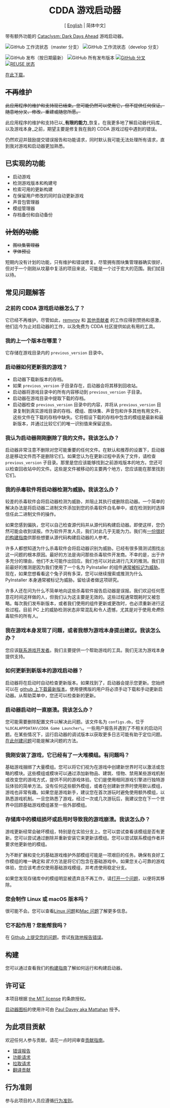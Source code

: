 <!--
SPDX-FileCopyrightText: 2015-2021 Rémy Roy

SPDX-License-Identifier: MIT
-->



<div align="center">

# CDDA 游戏启动器
[ [English](README.md) | 简体中文]

</div>

带有额外功能的 [Cataclysm: Dark Days Ahead](https://cataclysmdda.org/) 游戏启动器。

![GitHub 工作流状态（master 分支）](https://img.shields.io/github/actions/workflow/status/DazedNConfused-/CDDA-Game-Launcher/build.yml?branch=master)
![GitHub 工作流状态（develop 分支）](https://img.shields.io/github/actions/workflow/status/DazedNConfused-/CDDA-Game-Launcher/build.yml?branch=develop)

![GitHub 发布（按日期最新）](https://img.shields.io/github/v/release/DazedNConfused-/CDDA-Game-Launcher)
![GitHub 所有发布版本](https://img.shields.io/github/downloads/DazedNConfused-/CDDA-Game-Launcher/total)
[![GitHub 分叉](https://img.shields.io/github/forks/DazedNConfused-/CDDA-Game-Launcher)](https://github.com/DazedNConfused-/CDDA-Game-Launcher/network)
[![REUSE 状态](https://api.reuse.software/badge/github.com/DazedNConfused-/CDDA-Game-Launcher)](https://api.reuse.software/info/github.com/DazedNConfused-/CDDA-Game-Launcher)

[在此下载](https://github.com/DazedNConfused-/CDDA-Game-Launcher/releases)。

## ~~不再~~维护

~~此应用程序的维护和支持现已结束。您可能仍然可以使用它，但不提供任何保证。随意地分叉、修改、重建或随您所愿。~~

此应用程序的维护和支持已以_**有限的能力**_恢复。在我更多地了解启动器代码库_以及游戏本身_之前，期望主要是修复我在我的 CDDA 游戏过程中遇到的错误。

仍然欢迎并鼓励提交错误报告和功能请求，同时默认我可能无法处理所有请求，直到我对游戏和启动器更加熟悉。

## 已实现的功能

* 启动游戏
* 检测游戏版本和构建号
* 检索可用的更新构建
* 在保留用户修改的同时自动更新游戏
* 声音包管理器
* 模组管理器
* 存档备份和自动备份

## ~~计划的功能~~

* ~~图块集管理器~~
* ~~字体预设~~

短期内没有计划的功能，只有维护和错误修复。尽管拥有图块集管理器确实很好，但对于一个刚刚从坟墓中复活的项目来说，可能是一个过于宏大的范围。我们拭目以待。

## 常见问题解答

### 之前的 CDDA 游戏启动器怎么了？

它已经不再维护。尽管如此，[remyroy](https://github.com/remyroy) 和 [其他贡献者](https://github.com/remyroy/CDDA-Game-Launcher/graphs/contributors) 的工作应得到赞扬和感激，他们迄今为止对启动器的工作，以及免费为 CDDA 社区提供如此有用的工具。

### 我的上一个版本在哪里？

它存储在游戏目录内的 `previous_version` 目录中。

### 启动器如何更新我的游戏？

* 启动器下载新版本的存档。
* 如果 `previous_version` 子目录存在，启动器会将其移到回收站。
* 启动器将游戏目录中的所有内容移动到 `previous_version` 子目录。
* 启动器在游戏目录中提取下载的存档。
* 启动器检查 `previous_version` 目录中的内容，并将从 `previous_version` 目录复制到真实游戏目录的存档、模组、图块集、声音包和许多其他有用文件，这些文件在下载的存档中缺失。它将假设下载的存档中包含的模组是最新和最新版本，并通过比较它们的唯一识别值来保留这些。

### 我认为启动器刚刚删除了我的文件。我该怎么办？

启动器非常注意不删除对您可能重要的任何文件。在默认和推荐的设置下，启动器总是移动文件而不是删除它们。如果您认为在更新过程中丢失了文件，请检查 `previous_version` 子目录。那里是您应该能够找到之前游戏版本的地方。您还可以检查回收站中的文件。这些是文件被移动的主要两个地方，您应该能在那里找到它们。

### 我的杀毒软件将启动器检测为威胁。我该怎么办？

较差的杀毒软件会将启动器检测为威胁，并阻止其执行或删除启动器。一个简单的解决办法是将启动器二进制文件添加到您的杀毒软件白名单中，或在检测到时选择信任此二进制文件的操作。

如果您感到偏执，您可以自己检查源代码并从源代码构建启动器。即使这样，您仍然可能会收到误报。作为软件开发人员，我们对此几乎无能为力。我们有[一份很好的构建指南](https://github.com/DazedNConfused-/CDDA-Game-Launcher/blob/master/BUILDING.md)供那些想要从源代码构建启动器的人参考。

许多人都想知道为什么杀毒软件会将启动器识别为威胁。已经有很多猜测试图找出这一问题的根本原因。最好的方法是询问那些杀毒软件开发商。不幸的是，出于许多充分的理由，他们不太可能作出回应。我们也可以对此进行几天的推测。我们目前最好的推测是因为我们使用了一个名为 PyInstaller 的组件[通常被标记为威胁](https://github.com/pyinstaller/pyinstaller/issues/4633)。现在，如果您想看看这个兔子洞有多深，您可以继续搜索或推测为什么 PyInstaller 本身通常被标记为威胁。留给读者做这项研究。

许多人还在问为什么不简单地向这些杀毒软件报告启动器是误报。我们欢迎任何愿意花时间这样做的人，但我们认为这主要是无效的。这些过程通常既耗时又被忽略。每次我们发布新版本，或者我们使用的组件更新或更改时，也必须重新进行这些过程。目前 PC 上的威胁检测状态非常混乱和令人遗憾，尤其是对于使用*免费*杀毒软件的所有人。

### 我在游戏本身发现了问题，或者我想为游戏本身提出建议。我该怎么办？

您应该[联系游戏开发者](https://cataclysmdda.org/#ive-found-a-bug--i-would-like-to-make-a-suggestion-what-should-i-do)。我们主要提供一个帮助游戏的工具。我们无法为游戏本身提供支持。

### 如何更新到新版本的游戏启动器？

启动器将在启动时自动检查更新版本。如果找到了，启动器会提示您更新。您始终可以在 [github 上下载最新版本](https://github.com/DazedNConfused-/CDDA-Game-Launcher/releases)。使用便携版的用户将必须手动下载和手动更新启动器。从帮助菜单中，您还可以检查新的更新。

### 启动器启动时一直崩溃。我该怎么办？

您可能需要删除配置文件以解决此问题。该文件名为 `configs.db`，位于 `%LOCALAPPDATA%\CDDA Game Launcher\`。一些用户报告并遇到了不相关的启动问题。在某些情况下，运行启动器的调试版本以获取更多日志可能有助于定位问题。[在此创建问题](https://github.com/DazedNConfused-/CDDA-Game-Launcher/issues)可能是解决问题的方法。

### 我刚安装了游戏，它已经有了一大堆模组。有问题吗？

基础游戏捆绑了大量模组。您可以将它们视为在游戏中创建新世界时可以激活或忽略的模块。这些模组或模块可以通过添加新物品、建筑、怪物、禁用某些游戏机制或改变您的游戏方式，提供不同的游戏体验。它们是使用相同游戏引擎进行独特游玩体验的简单方法。没有任何这些额外模组，或者在创建新世界时使用默认模组，游戏也非常有趣。如果您是游戏新手，建议您在首次游玩时避免使用额外模组，以熟悉游戏机制。一旦您熟悉了游戏，经过一次或几次游玩后，我建议您在下一个世界中回顾基础游戏模组甚至一些外部模组。

### 存储库中的模组损坏或启用时导致我的游戏崩溃。我该怎么办？

游戏更新经常会破坏模组，特别是在实验分支上。您可以尝试查看该模组是否有更新。您可以尝试通过删除并重新安装它来更新该模组。您可以尝试联系模组作者并要求他更新他的模组。

为不断扩展和变化的基础游戏维护外部模组可能是一项艰巨的任务。确保有良好工作模组的唯一确定和*官方*方法是将它们包含在基础游戏中。如果您关心可靠的游戏体验，您应该考虑仅使用基础游戏模组，并考虑使用稳定分支。

如果您发现存储库中的模组明显被遗弃且不再工作，请[打开一个问题](https://github.com/DazedNConfused-/CDDA-Game-Launcher/issues)，以便将其移除。

### 您会制作 Linux 或 macOS 版本吗？

很可能不会。您可以查看[Linux 问题](https://github.com/DazedNConfused-/CDDA-Game-Launcher/issues/329)和[Mac 问题](https://github.com/DazedNConfused-/CDDA-Game-Launcher/issues/73)了解更多信息。

### 它不起作用？您能帮我吗？

在 [Github 上提交您的问题](https://github.com/DazedNConfused-/CDDA-Game-Launcher/issues)。尝试[有效地报告错误](http://www.chiark.greenend.org.uk/~sgtatham/bugs.html)。

## 构建

您可以通过查看我们的[构建指南](BUILDING.md)了解如何运行和构建启动器。

## 许可证

本项目根据 [the MIT license](LICENSE) 的条款授权。

[启动器图标](cddagl/resources/launcher.ico)的使用许可由 [Paul Davey aka Mattahan](http://mattahan.deviantart.com/) 授予。

## 为此项目贡献

欢迎任何人参与贡献。请花一点时间审查[贡献指南](CONTRIBUTING.md)。

* [错误报告](CONTRIBUTING.md#bugs)
* [功能请求](CONTRIBUTING.md#features)
* [拉取请求](CONTRIBUTING.md#pull-requests)
* [翻译贡献](CONTRIBUTING.md#translations)

## 行为准则

参与此项目的人员应遵循[行为准则](CODE_OF_CONDUCT.md)。
